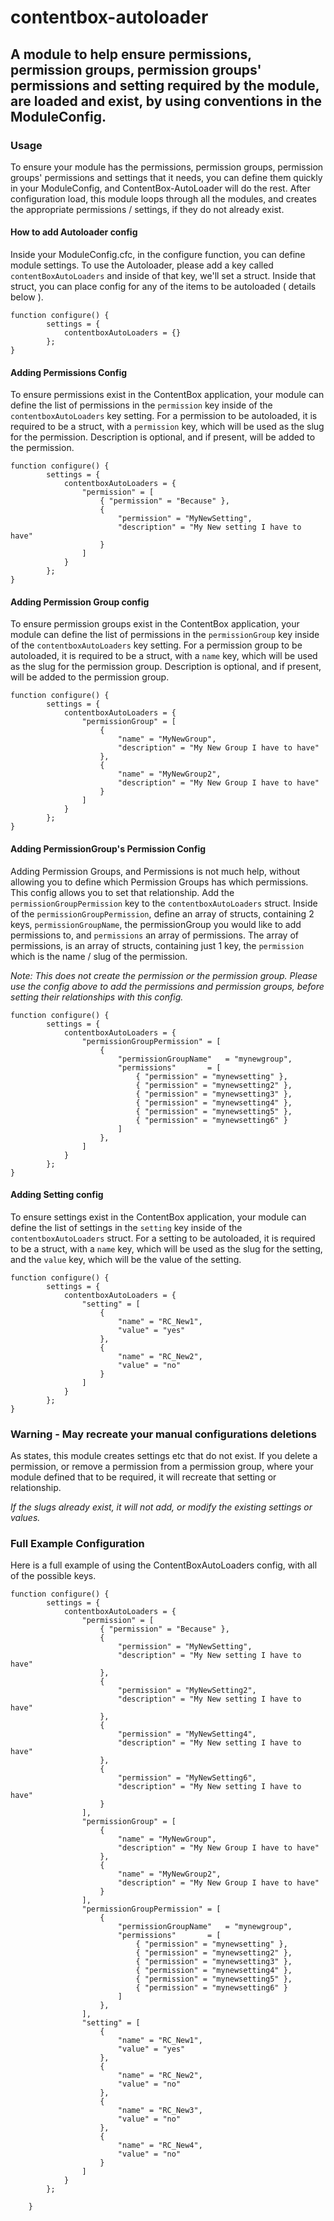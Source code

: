 # contentbox-autoloader

## A module to help ensure permissions, permission groups, permission groups' permissions and setting required by the module, are loaded and exist, by using conventions in the ModuleConfig.

### Usage

To ensure your module has the permissions, permission groups, permission groups' permissions and settings that it needs, you can define them quickly in your ModuleConfig, and ContentBox-AutoLoader will do the rest. After configuration load, this module loops through all the modules, and creates the appropriate permissions / settings, if they do not already exist.

#### How to add Autoloader config

Inside your ModuleConfig.cfc, in the configure function, you can define module settings. To use the Autoloader, please add a key called `contentBoxAutoLoaders` and inside of that key, we'll set a struct. Inside that struct, you can place config for any of the items to be autoloaded ( details below ).

```
function configure() {
		settings = {
			contentboxAutoLoaders = {}
		};
}
```

#### Adding Permissions Config

To ensure permissions exist in the ContentBox application, your module can define the list of permissions in the `permission` key inside of the `contentboxAutoLoaders` key setting. For a permission to be autoloaded, it is required to be a struct, with a `permission` key, which will be used as the slug for the permission. Description is optional, and if present, will be added to the permission.

```
function configure() {
		settings = {
			contentboxAutoLoaders = {
				"permission" = [
					{ "permission" = "Because" },
					{ 
						"permission" = "MyNewSetting", 
						"description" = "My New setting I have to have"
					}
				]
			}
		};
}
```

#### Adding Permission Group config

To ensure permission groups exist in the ContentBox application, your module can define the list of permissions in the `permissionGroup` key inside of the `contentboxAutoLoaders` key setting. For a permission group to be autoloaded, it is required to be a struct, with a `name` key, which will be used as the slug for the permission group. Description is optional, and if present, will be added to the permission group.

```
function configure() {
		settings = {
			contentboxAutoLoaders = {
				"permissionGroup" = [
					{ 
						"name" = "MyNewGroup", 
						"description" = "My New Group I have to have"
					},
					{ 
						"name" = "MyNewGroup2", 
						"description" = "My New Group I have to have"
					}
				]
			}
		};
}
```

#### Adding PermissionGroup's Permission Config

Adding Permission Groups, and Permissions is not much help, without allowing you to define which Permission Groups has which permissions. This config allows you to set that relationship. Add the `permissionGroupPermission` key to the `contentboxAutoLoaders` struct. Inside of the `permissionGroupPermission`, define an array of structs, containing 2 keys, `permissionGroupName`, the permissionGroup you would like to add permissions to, and `permissions` an array of permissions. The array of permissions, is an array of structs, containing just 1 key, the `permission` which is the name / slug of the permission.

_Note: This does not create the permission or the permission group. Please use the config above to add the permissions and permission groups, before setting their relationships with this config._

```
function configure() {
		settings = {
			contentboxAutoLoaders = {
				"permissionGroupPermission" = [
					{ 
						"permissionGroupName" 	= "mynewgroup",
						"permissions"		= [
							{ "permission" = "mynewsetting" },
							{ "permission" = "mynewsetting2" },
							{ "permission" = "mynewsetting3" },
							{ "permission" = "mynewsetting4" },
							{ "permission" = "mynewsetting5" },
							{ "permission" = "mynewsetting6" }
						]
					},
				]
			}
		};
}
```

#### Adding Setting config

To ensure settings exist in the ContentBox application, your module can define the list of settings in the `setting` key inside of the `contentboxAutoLoaders` struct. For a setting to be autoloaded, it is required to be a struct, with a `name` key, which will be used as the slug for the setting, and the `value` key, which will be the value of the setting.

```
function configure() {
		settings = {
			contentboxAutoLoaders = {
				"setting" = [
					{ 
						"name" = "RC_New1", 
						"value" = "yes"
					},
					{ 
						"name" = "RC_New2", 
						"value" = "no"
					}
				]
			}
		};
}
```

### Warning - May recreate your manual configurations deletions

As states, this module creates settings etc that do not exist. If you delete a permission, or remove a permission from a permission group, where your module defined that to be required, it will recreate that setting or relationship. 

_If the slugs already exist, it will not add, or modify the existing settings or values._

### Full Example Configuration

Here is a full example of using the ContentBoxAutoLoaders config, with all of the possible keys. 

```
function configure() {
		settings = {
			contentboxAutoLoaders = {
				"permission" = [
					{ "permission" = "Because" },
					{ 
						"permission" = "MyNewSetting", 
						"description" = "My New setting I have to have"
					},
					{ 
						"permission" = "MyNewSetting2", 
						"description" = "My New setting I have to have"
					},
					{ 
						"permission" = "MyNewSetting4", 
						"description" = "My New setting I have to have"
					},
					{ 
						"permission" = "MyNewSetting6", 
						"description" = "My New setting I have to have"
					}
				],
				"permissionGroup" = [
					{ 
						"name" = "MyNewGroup", 
						"description" = "My New Group I have to have"
					},
					{ 
						"name" = "MyNewGroup2", 
						"description" = "My New Group I have to have"
					}
				],
				"permissionGroupPermission" = [
					{ 
						"permissionGroupName" 	= "mynewgroup",
						"permissions"		= [
							{ "permission" = "mynewsetting" },
							{ "permission" = "mynewsetting2" },
							{ "permission" = "mynewsetting3" },
							{ "permission" = "mynewsetting4" },
							{ "permission" = "mynewsetting5" },
							{ "permission" = "mynewsetting6" }
						]
					},
				],
				"setting" = [
					{ 
						"name" = "RC_New1", 
						"value" = "yes"
					},
					{ 
						"name" = "RC_New2", 
						"value" = "no"
					},
					{ 
						"name" = "RC_New3", 
						"value" = "no"
					},
					{ 
						"name" = "RC_New4", 
						"value" = "no"
					}
				]
			}
		};
		
	}
```